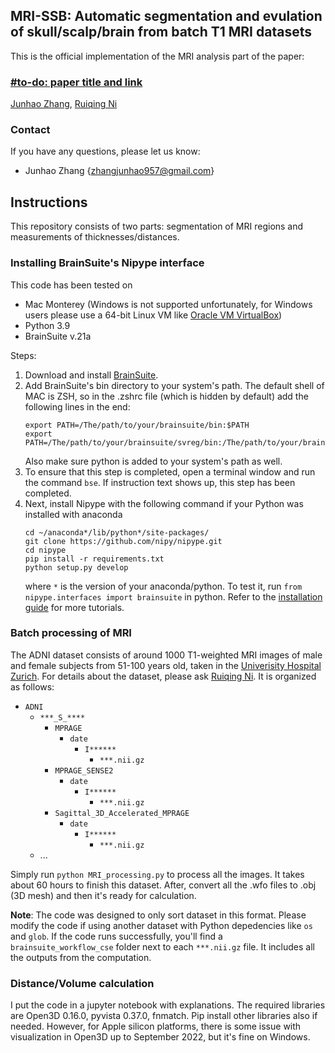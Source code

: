 ## MRI-SSB: Automatic segmentation and evulation of skull/scalp/brain from batch T1 MRI datasets
This is the official implementation of the MRI analysis part of the paper:

### [#to-do: paper title and link](https://stars.chromeexperiments.com)

[Junhao Zhang](https://junha0zhang.github.io/), [Ruiqing Ni](https://biomed.ee.ethz.ch/institute/People/person-detail.html?persid=225279)

### Contact
If you have any questions, please let us know:
- Junhao Zhang {zhangjunhao957@gmail.com}

## Instructions
This repository consists of two parts: segmentation of MRI regions and measurements of thicknesses/distances.

### Installing BrainSuite's Nipype interface
This code has been tested on
- Mac Monterey (Windows is not supported unfortunately, for Windows users please use a 64-bit Linux VM like [Oracle VM VirtualBox](https://www.virtualbox.org/))
- Python 3.9
- BrainSuite v.21a

Steps:
1. Download and install [BrainSuite](http://brainsuite.org/).
2. Add BrainSuite's bin directory to your system's path. The default shell of MAC is ZSH, so in the .zshrc file (which is hidden by default) add the following lines in the end: 
    ```
    export PATH=/The/path/to/your/brainsuite/bin:$PATH
    export PATH=/The/path/to/your/brainsuite/svreg/bin:/The/path/to/your/brainsuite/bdp:/The/path/to/your/brainsuite/bin:$PATH
    ```
    Also make sure python is added to your system's path as well.
3. To ensure that this step is completed, open a terminal window and run the command ```bse```. If instruction text shows up, this step has been completed.
4. Next, install Nipype with the following command if your Python was installed with anaconda
    ```
    cd ~/anaconda*/lib/python*/site-packages/
    git clone https://github.com/nipy/nipype.git
    cd nipype
    pip install -r requirements.txt
    python setup.py develop
    ```
    where ```*``` is the version of your anaconda/python. To test it, run ```from nipype.interfaces import brainsuite``` in python. Refer to the [installation guide](http://brainsuite.org/nipype_installation/) for more tutorials.
    
### Batch processing of MRI
The ADNI dataset consists of around 1000 T1-weighted MRI images of male and female subjects from 51-100 years old, taken in the [Univerisity Hospital Zurich](https://www.usz.ch). For details about the dataset, please ask [Ruiqing Ni](https://biomed.ee.ethz.ch/institute/People/person-detail.html?persid=225279). It is organized as follows:
- `ADNI`
    - `***_S_****`
        - `MPRAGE`
            - `date`   
                - `I******`
                    - `***.nii.gz`  
        - `MPRAGE_SENSE2`
            - `date` 
                - `I******` 
                    - `***.nii.gz`
        - `Sagittal_3D_Accelerated_MPRAGE`
            - `date`  
                - `I******`  
                    - `***.nii.gz`
    - ...

Simply run `python MRI_processing.py` to process all the images. It takes about 60 hours to finish this dataset. After, convert all the .wfo files to .obj (3D mesh) and then it's ready for calculation.

**Note**: The code was designed to only sort dataset in this format. Please modify the code if using another dataset with Python depedencies like `os` and `glob`. If the code runs successfully, you'll find a `brainsuite_workflow_cse` folder next to each `***.nii.gz` file. It includes all the outputs from the computation.

### Distance/Volume calculation
I put the code in a jupyter notebook with explanations. The required libraries are Open3D 0.16.0, pyvista 0.37.0, fnmatch. Pip install other libraries also if needed. However, for Apple silicon platforms, there is some issue with visualization in Open3D up to September 2022, but it's fine on Windows.
